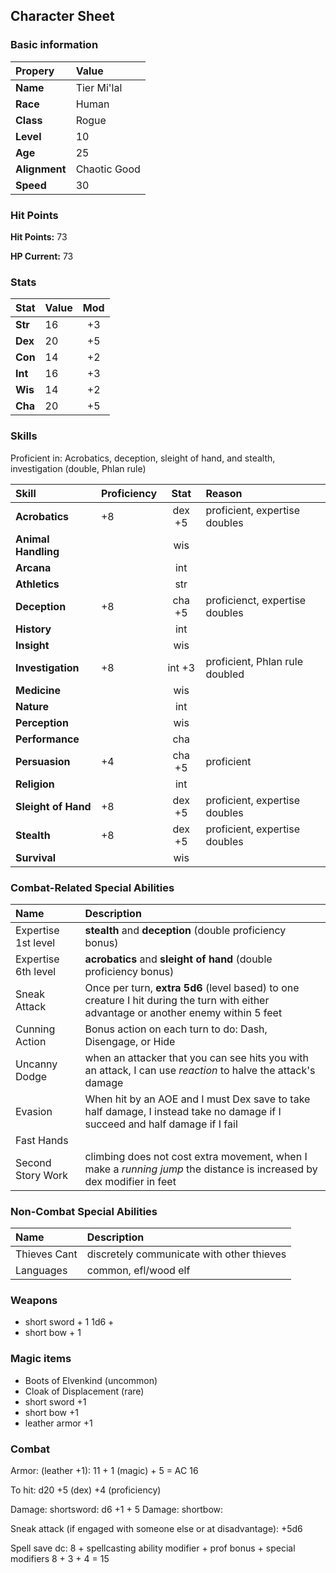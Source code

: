 ## Character Sheet

### Basic information

| Propery| Value|
|:--------|:-------|
| **Name** |  Tier Mi'lal   |
| **Race** | Human  |
| **Class** | Rogue |
| **Level** | 10  |
| **Age** | 25 |
| **Alignment** | Chaotic Good | 
| **Speed**  | 30 |


### Hit Points

**Hit Points:**  73

**HP Current:**  73


### Stats

| Stat | Value | Mod  |
|:-----|:------|:------:|
| **Str** | 16 | +3 |
| **Dex** | 20 | +5   |
| **Con** | 14 | +2 |
| **Int** | 16 | +3 |
| **Wis** | 14 | +2 |
| **Cha** | 20 | +5 |


### Skills

Proficient in: Acrobatics, deception, sleight of hand, and stealth, investigation (double, Phlan rule)



|Skill | Proficiency | Stat | Reason| 
|:-----|:-----------|:-----:|:--------|
| **Acrobatics**        | +8 | dex +5 | proficient, expertise doubles|
| **Animal Handling**   |    | wis    |
| **Arcana**            |    | int    |
| **Athletics**         |    | str    |
| **Deception**         | +8 | cha +5 | proficienct, expertise doubles|
| **History**           |    | int    | |
| **Insight**           |    | wis    | |
| **Investigation**     | +8 | int +3 | proficient, Phlan rule doubled|
| **Medicine**          |    | wis    |  |
| **Nature**            |    | int    | |
| **Perception**        |    | wis    | |
| **Performance**       |    | cha    | |
| **Persuasion**        | +4 | cha +5 | proficient|
| **Religion**          |    | int    |    |
| **Sleight of Hand**   | +8 | dex +5 | proficient, expertise doubles|
| **Stealth**           | +8 | dex +5 | proficient, expertise doubles |
| **Survival**          |    | wis    |    |


### Combat-Related Special Abilities

| Name | Description |
|:-----|:------|
|Expertise 1st level  | **stealth** and **deception** (double proficiency bonus)| 
|Expertise 6th  level | **acrobatics** and **sleight of hand** (double proficiency bonus)| 
|Sneak Attack | Once per turn, **extra 5d6** (level based) to one creature I hit during the turn with either advantage or another enemy within 5 feet|
| Cunning Action | Bonus action on each turn to do: Dash, Disengage, or Hide|
| Uncanny Dodge | when an attacker that you can see hits you with an attack, I can  use _reaction_ to halve the attack's damage|
|Evasion | When hit by an AOE and I must Dex save to take half damage, I instead take no damage if I succeed and half damage if I fail|
|Fast Hands|   | Affects _Cunning Action_. bonus action can be used for _use theives tools_ to disarm trap or lock, _sleight of hand_ check, or take the _use and object_ action.|
|Second Story Work| climbing does not cost extra movement,  when I make a _running jump_ the distance is increased by dex modifier in feet |

### Non-Combat Special Abilities

| Name | Description |
|:-----|:------|
|Thieves Cant| discretely communicate with other thieves|
|Languages | common, efl/wood elf|


### Weapons

* short sword + 1 1d6 + 
* short bow + 1


### Magic items

* Boots of Elvenkind (uncommon)
* Cloak of Displacement (rare)
* short sword +1
* short bow +1
* leather armor +1

### Combat

Armor: (leather +1): 11 + 1 (magic) + 5 = AC 16

To hit:  d20 +5 (dex) +4 (proficiency)

Damage:  shortsword: d6 +1 + 5 
Damage:  shortbow: 

Sneak attack (if engaged with someone else or at disadvantage):  +5d6

Spell save dc: 8 + spellcasting ability modifier + prof bonus + special modifiers
8 + 3 + 4  = 15

